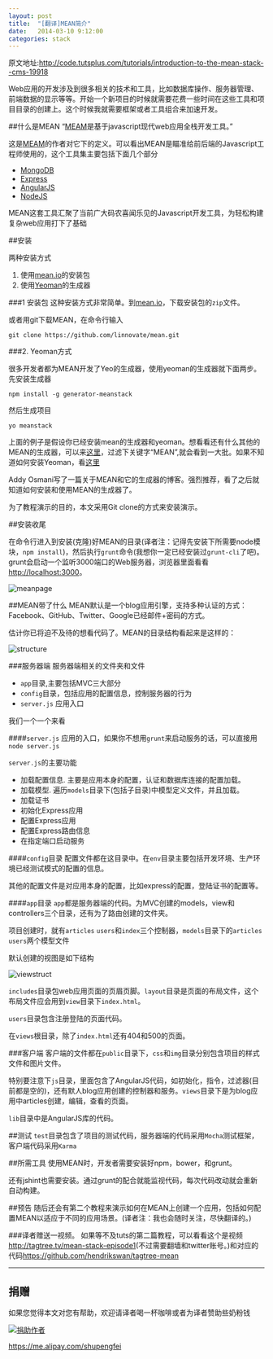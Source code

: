 ```yaml
---
layout: post
title:  "[翻译]MEAN简介"
date:   2014-03-10 9:12:00
categories: stack
---
```


原文地址:<http://code.tutsplus.com/tutorials/introduction-to-the-mean-stack--cms-19918>


Web应用的开发涉及到很多相关的技术和工具，比如数据库操作、服务器管理、前端数据的显示等等。开始一个新项目的时候就需要花费一些时间在这些工具和项目目录的创建上。这个时候我就需要框架或者工具组合来加速开发。


##什么是MEAN
“[MEAM][mean]是基于javascript现代web应用全栈开发工具。”

这是[MEAM][mean]的作者对它下的定义。可以看出MEAN是瞄准给前后端的Javascript工程师使用的，这个工具集主要包括下面几个部分

* [MongoDB](http://www.mongodb.org/)
* [Express](http://expressjs.com/)
* [AngularJS](http://angularjs.org/)
* [NodeJS](http://nodejs.org/)

MEAN这套工具汇聚了当前广大码农喜闻乐见的Javascript开发工具，为轻松构建复杂web应用打下了基础

##安装

两种安装方式

1. 使用[mean.io][mean]的安装包
2. 使用[Yeoman](http://yeoman.io/)的生成器


###1 安装包
这种安装方式非常简单。到[mean.io][mean]，下载安装包的``zip``文件。

或者用git下载MEAN，在命令行输入
```
git clone https://github.com/linnovate/mean.git
```

###2. Yeoman方式

很多开发者都为MEAN开发了Yeo的生成器，使用yeoman的生成器就下面两步。先安装生成器

```
npm install -g generator-meanstack
```

然后生成项目

```
yo meanstack
```

上面的例子是假设你已经安装mean的生成器和yeoman。想看看还有什么其他的MEAN的生成器，可以来[这里](http://yeoman.io/community-generators.html)，过滤下关键字“MEAN”,就会看到一大批。如果不知道如何安装Yeoman，看[这里](http://yeoman.io/)

Addy Osmani写了一篇关于MEAN和它的生成器的博客。强烈推荐，看了之后就知道如何安装和使用MEAN的生成器了。


为了教程演示的目的，本文采用Git clone的方式来安装演示。

##安装收尾

在命令行进入到安装(克隆)好MEAN的目录(译者注：记得先安装下所需要node模块，``npm install``)，然后执行``grunt``命令(我想你一定已经安装过``grunt-cli``了吧)。grunt会启动一个监听3000端口的Web服务器，浏览器里面看看<http://localhost:3000>。

![meanpage](https://s3.amazonaws.com/cms-assets.tutsplus.com/uploads/users/45/posts/19918/image/site.jpeg)

##MEAN带了什么
MEAN默认是一个blog应用引擎，支持多种认证的方式：Facebook、GitHub、Twitter、Google已经邮件+密码的方式。

估计你已将迫不及待的想看代码了。MEAN的目录结构看起来是这样的：

![structure](https://s3.amazonaws.com/cms-assets.tutsplus.com/uploads/users/45/posts/19918/image/folders.jpeg)


###服务器端
服务器端相关的文件夹和文件

* ``app``目录,主要包括MVC三大部分
* ``config``目录，包括应用的配置信息，控制服务器的行为
* ``server.js`` 应用入口

我们一个一个来看

####``server.js``
应用的入口，如果你不想用``grunt``来启动服务的话，可以直接用``node server.js``

``server.js``的主要功能

* 加载配置信息. 主要是应用本身的配置，认证和数据库连接的配置加载。
* 加载模型. 遍历``models``目录下(包括子目录)中模型定义文件，并且加载。
* 加载证书
* 初始化Express应用
* 配置Express应用
* 配置Express路由信息
* 在指定端口启动服务

####``config``目录
配置文件都在这目录中。在``env``目录主要包括开发环境、生产环境已经测试模式的配置的信息。

其他的配置文件是对应用本身的配置，比如express的配置，登陆证书的配置等。

####``app``目录
``app``都是服务器端的代码。为MVC创建的models，view和controllers三个目录，还有为了路由创建的文件夹。

项目创建时，就有``articles`` ``users``和``index``三个控制器，``models``目录下的``articles`` ``users``两个模型文件

默认创建的视图是如下结构

![viewstruct](https://s3.amazonaws.com/cms-assets.tutsplus.com/uploads/users/45/posts/19918/image/views.jpeg)

``includes``目录包web应用页面的页眉页脚。``layout``目录是页面的布局文件，这个布局文件应会用到``view``目录下``index.html``。

``users``目录包含注册登陆的页面代码。

在``views``根目录，除了``index.html``还有404和500的页面。

###客户端
客户端的文件都在``public``目录下，``css``和``img``目录分别包含项目的样式文件和图片文件。

特别要注意下``js``目录，里面包含了AngularJS代码，如初始化，指令，过滤器(目前都是空的)，还有默人blog应用创建的控制器和服务。``views``目录下是为blog应用中articles创建，编辑，查看的页面。

``lib``目录中是AngularJS库的代码。


##测试
``test``目录包含了项目的测试代码，服务器端的代码采用``Mocha``测试框架，客户端代码采用``Karma``

##所需工具
使用MEAN时，开发者需要安装好npm，bower，和grunt。

还有jshint也需要安装。通过grunt的配合就能监视代码，每次代码改动就会重新自动构建。

##预告
随后还会有第二个教程来演示如何在MEAN上创建一个应用，包括如何配置MEAN以适应于不同的应用场景。(译者注：我也会随时关注，尽快翻译的。)


###译者赠送一视频。
如果等不及tuts的第二篇教程，可以看看这个是视频
<http://tagtree.tv/mean-stack-episode1>(不过需要翻墙和twitter账号。)和对应的代码<https://github.com/hendrikswan/tagtree-mean>

---
## 捐赠
如果您觉得本文对您有帮助，欢迎请译者喝一杯咖啡或者为译者赞助些奶粉钱

[![捐助作者](https://img.alipay.com/sys/personalprod/style/mc/btn-index.png)](https://me.alipay.com/shupengfei)

<https://me.alipay.com/shupengfei>



[mean]:http://mean.io/